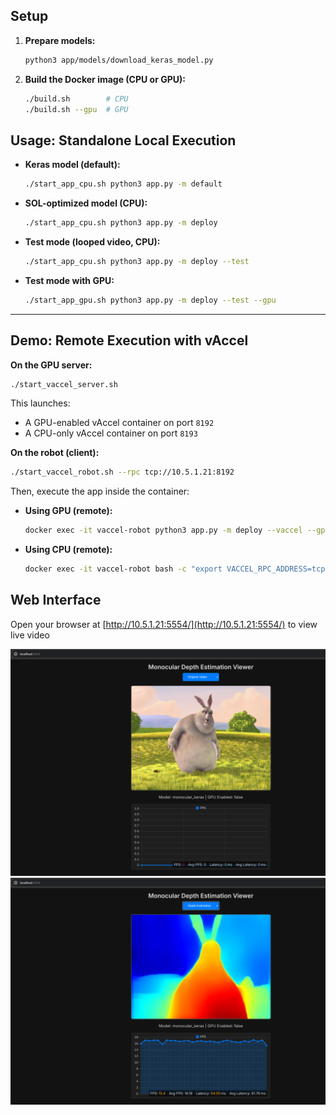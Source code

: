 ## Setup

1. **Prepare models:**

   ```bash
   python3 app/models/download_keras_model.py
   ```

2. **Build the Docker image (CPU or GPU):**

   ```bash
   ./build.sh        # CPU
   ./build.sh --gpu  # GPU
   ```

## Usage: Standalone Local Execution

* **Keras model (default):**

  ```bash
  ./start_app_cpu.sh python3 app.py -m default
  ```

* **SOL-optimized model (CPU):**

  ```bash
  ./start_app_cpu.sh python3 app.py -m deploy
  ```

* **Test mode (looped video, CPU):**

  ```bash
  ./start_app_cpu.sh python3 app.py -m deploy --test
  ```

* **Test mode with GPU:**

  ```bash
  ./start_app_gpu.sh python3 app.py -m deploy --test --gpu
  ```

---

## Demo: Remote Execution with vAccel

**On the GPU server:**

```bash
./start_vaccel_server.sh
```

This launches:

* A GPU-enabled vAccel container on port `8192`
* A CPU-only vAccel container on port `8193`

**On the robot (client):**

```bash
./start_vaccel_robot.sh --rpc tcp://10.5.1.21:8192
```

Then, execute the app inside the container:

* **Using GPU (remote):**

  ```bash
  docker exec -it vaccel-robot python3 app.py -m deploy --vaccel --gpu --test
  ```

* **Using CPU (remote):**

  ```bash
  docker exec -it vaccel-robot bash -c "export VACCEL_RPC_ADDRESS=tcp://10.5.1.21:8193 && python3 app.py -m deploy --vaccel --test"
  ```

## Web Interface

Open your browser at [http://10.5.1.21:5554/](http://10.5.1.21:5554/) to view live video

![input](./utils/input-video.png)
![output](./utils/output-video.png)

